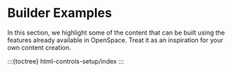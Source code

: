 # Builder Examples
In this section, we highlight some of the content that can be built using the features already available in OpenSpace. Treat it as an inspiration for your own content creation.


:::{toctree}
html-controls-setup/index
:::
